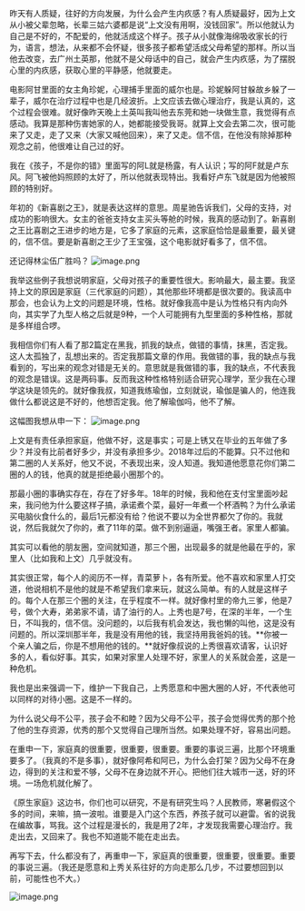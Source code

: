 昨天有人质疑，往好的方向发展，为什么会产生内疚感？有人质疑最好，因为上文从小被父辈忽略，长辈三姑六婆都是说“上文没有用啊，没钱回家”。所以他就认为自己是不好的，不配爱的，他就活成这个样子。孩子从小就像海绵吸收家长的行为，语言，想法，从来都不会怀疑，很多孩子都希望活成父母希望的那样。所以当他去改变，去广州土英那，他就不是父母话中的自己，就会产生内疚感，为了摆脱心里的内疚感，获取心里的平静感，他就要走。

电影阿甘里面的女主角珍妮，心理捕手里面的威尔也是。珍妮躲阿甘躲故乡躲了一辈子，威尔在治疗过程中也是几经波折。上文应该去做心理治疗，我是认真的，这个过程会很难。就好像昨天晚上土英叫我叫他去东莞和她一块做生意，我觉得有点感动。我算是那种伤害她家的人，她都能接受我哥。就算上文会去第二次，很可能来了又走，走了又来（大家又喊他回来），来了又走。信不信，在他没有除掉那种观念之前，他很难让自己过的好。



我在《孩子，不是你的错》里面写的阿L就是杨露，有人认识；写的阿F就是卢东风。阿飞被他妈照顾的太好了，所以他就表现特出。我看好卢东飞就是因为他被照顾的特别好。

年初的《新喜剧之王》，就是表达这样的意思。周星驰告诉我们，父母的支持，对成功的影响很大。女主的爸爸支持女主买头等舱的时候，我真的感动到了。新喜剧之王比喜剧之王进步的地方是，它多了家庭的元素，这家庭恰恰是最重要，最关键的，信不信。要是新喜剧之王少了王宝强，这个电影就好看多了，信不信。

还记得林尘伍广胜吗？
![image.png](https://upload-images.jianshu.io/upload_images/8195910-40b35a2e0fff79b0.png?imageMogr2/auto-orient/strip%7CimageView2/2/w/1240)

我举这些例子我想说明家庭，父母对孩子的重要性很大。影响最大，最主要。我坚持上文的原因是家庭（三代家庭的问题），其他那些环境都是很次要的。我读高中那会，也会认为上文的问题是环境，性格。就好像我高中是认为性格只有内向外向，其实学了九型人格之后就是9种，一个人可能拥有九型里面的多种性格，那就是多样组合啰。

我相信你们有人看了那2篇定在黑我，抓我的缺点，做错的事情，抹黑，否定我。这人太孤独了，乱想出来的。否定我那篇文章的作用。我做错的事，我的缺点与我看到的，写出来的观念对错是无关的。意思就是我做错的事，我的缺点，不代表我的观念是错误。这是两码事。反而我这种性格特别适合研究心理学，至少我在心理学这块是领先的。就好像我叔，知道我练瑜伽，立刻就说，瑜伽是骗人的，他连我做什么都说这是不好的，他想否定我。他了解瑜伽吗，他不了解。

这幅图我想从申一下：
![image.png](https://upload-images.jianshu.io/upload_images/8195910-c6e0c747feba77ef.png?imageMogr2/auto-orient/strip%7CimageView2/2/w/1240)

上文是有责任承担家庭，他做不好，这是事实；可是上锈又在毕业的五年做了多少？并没有比前者好多少，并没有承担多少。2018年过后的不能算。只不过他和第二圈的人关系好，他又不说，不表现出来，没人知道。我知道他愿意花你们第二圈的人的钱，他真的就是拒绝最小圈那个的。

那最小圈的事确实存在，存在了好多年。18年的时候，我和他在支付宝里面吵起来，我问他为什么要这样子搞，承诺煮个菜，最好一年煮一个杯酒鸭？为什么承诺买电脑伙食什么的，最后1元都没有给？他说不要以为全世界都欠了你的。我就说，然后我就欠了你的，煮了11年的菜。做不到别逼逼，嘴强王者。家里人都骗。

其实可以看他的朋友圈，空间就知道，那三个圈，出现最多的就是他最在乎的，家里人（比如我和上文）几乎就没有。

其实很正常，每个人的阅历不一样，青菜萝卜，各有所爱。他不喜欢和家里人打交道，他说相机不是他的就是不希望我们拿来玩，就这么简单。有的人就是这样子的。每个人在那三个圈的关注，在乎程度不一样。就好像村里的帝九三爹，他是7号，做个大寿，弟弟家不请，请了油行的人。上秀也是7号，在深的半年，一个生日，不叫我的，信不信。没问题的，以后我有机会发达，我也懒的叫他，这是没有问题的。所以深圳那半年，我是没有用他的钱，我坚持用我爸妈的钱。**你被一个亲人骗之后，你是不想用他的钱的。**就好像叔说的上秀很喜欢请客，认识好多的人，看似好事。其实，如果对家里人处理不好，家里人的关系就会差，这是一种危机。

我也是出来强调一下，维护一下我自己，上秀愿意和中圈大圈的人好，不代表他可以同样的对待小圈。这是不一样的。

为什么说父母不公平，孩子会不和睦？因为父母不公平，孩子会觉得优秀的那个抢了他的生存资源，优秀的那个又觉得自己理所当然。如果处理不好，容易出问题。

在重申一下，家庭真的很重要，很重要，很重要。重要的事说三遍，比那个环境重要多了。（我真的不是多事），就好像阿希和阿已，为什么会打架？因为父母不在身边，得到的关注和爱不够，父母不在身边就不开心。把他们往大城市一送，好的环境。一场危机就化解了。

《原生家庭》这边书，你们也可以研究，不是有研究生吗？人民教师，寒暑假这个多的时间，来嘛，搞一波啦。谁要是入门这个东西，养孩子就可以避雷。省的说我在编故事，骂我。这个过程是漫长的，我是用了2年，才发现我需要心理治疗。我走出去，又回来了。我也不知道能不能在走出去。

再写下去，什么都没有了，再重申一下，家庭真的很重要，很重要，很重要。重要的事说三遍。（我还是愿意和上秀关系往好的方向走那么几步，不过要想回到以前，可能性也不大。）


![image.png](https://upload-images.jianshu.io/upload_images/8195910-e87894aec25341a1.png?imageMogr2/auto-orient/strip%7CimageView2/2/w/1240)














